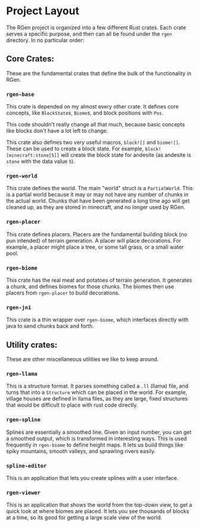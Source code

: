 # Project Layout

The RGen project is organized into a few different Rust crates. Each crate serves a specific
purpose, and then can all be found under the `rgen` directory. In no particular order:

## Core Crates:
These are the fundamental crates that define the bulk of the functionality in RGen.

### `rgen-base`

This crate is depended on my almost every other crate. It defines core concepts, like `BlockState`s,
`Biome`s, and block positions with `Pos`.

This code shouldn't really change all that much, because basic concepts like blocks don't have a lot
left to change.

This crate also defines two very useful macros, `block![]` and `biome![]`. These can be used to
create a block state. For example, `block![minecraft:stone[5]]` will create the block state for
andesite (as andesite is `stone` with the data value `5`).

### `rgen-world`

This crate defines the world. The main "world" struct is a `PartialWorld`. This is a partial world
because it may or may not have any number of chunks in the actual world. Chunks that have been
generated a long time ago will get cleaned up, as they are stored in minecraft, and no longer used
by RGen.

### `rgen-placer`

This crate defines placers. Placers are the fundamental building block (no pun intended) of terrain
generation. A placer will place decorations. For example, a placer might place a tree, or some tall
grass, or a small water pool.

### `rgen-biome`

This crate has the real meat and potatoes of terrain generation. It generates a chunk, and defines
biomes for those chunks. The biomes then use placers from `rgen-placer` to build decorations.

### `rgen-jni`

This crate is a thin wrapper over `rgen-biome`, which interfaces directly with java to send chunks
back and forth.

## Utility crates:
These are other miscellaneous utilities we like to keep around.

### `rgen-llama`

This is a structure format. It parses something called a `.ll` (llama) file, and turns that into a
`Structure` which can be placed in the world. For example, village houses are defined in llama
files, as they are large, fixed structures that would be difficult to place with rust code directly.

### `rgen-spline`

Splines are essentially a smoothed line. Given an input number, you can get a smoothed output,
which is transformed in interesting ways. This is used frequently in `rgen-biome` to define height
maps. It lets us build things like spiky mountains, smooth valleys, and sprawling rivers easily.

### `spline-editor`

This is an application that lets you create splines with a user interface.

### `rgen-viewer`

This is an application that shows the world from the top-down view, to get a quick look at where
biomes are placed. It lets you see thousands of blocks at a time, so its good for getting a large
scale view of the world.
